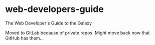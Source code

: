# web-developers-guide
The Web Developer's Guide to the Galaxy

Moved to GitLab because of private repos. Might move back now that GitHub has them...
